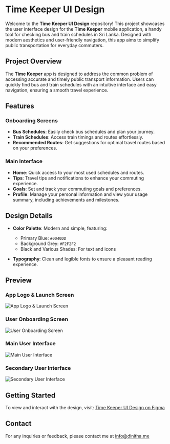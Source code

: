 # Time Keeper UI Design

Welcome to the **Time Keeper UI Design** repository! This project showcases the user interface design for the **Time Keeper** mobile application, a handy tool for checking bus and train schedules in Sri Lanka. Designed with modern aesthetics and user-friendly navigation, this app aims to simplify public transportation for everyday commuters.

## Project Overview

The **Time Keeper** app is designed to address the common problem of accessing accurate and timely public transport information. Users can quickly find bus and train schedules with an intuitive interface and easy navigation, ensuring a smooth travel experience.

## Features

### Onboarding Screens
- **Bus Schedules**: Easily check bus schedules and plan your journey.
- **Train Schedules**: Access train timings and routes effortlessly.
- **Recommended Routes**: Get suggestions for optimal travel routes based on your preferences.

### Main Interface
- **Home**: Quick access to your most used schedules and routes.
- **Tips**: Travel tips and notifications to enhance your commuting experience.
- **Goals**: Set and track your commuting goals and preferences.
- **Profile**: Manage your personal information and view your usage summary, including achievements and milestones.

## Design Details

- **Color Palette**: Modern and simple, featuring:
  - Primary Blue: `#0040DD`
  - Background Grey: `#F2F2F2`
  - Black and Various Shades: For text and icons

- **Typography**: Clean and legible fonts to ensure a pleasant reading experience.

## Preview

### App Logo & Launch Screen
![App Logo & Launch Screen](https://github.com/user-attachments/assets/5a84cd4e-6569-408e-8511-1b51bb95c2ba)

### User Onboarding Screen
![User Onboarding Screen](https://github.com/user-attachments/assets/5ae6e562-fdb1-40f2-af09-82c48e05aa24)

### Main User Interface
![Main User Interface](https://github.com/user-attachments/assets/de778953-0233-4823-aef5-429011e2f600)

### Secondary User Interface
![Secondary User Interface](https://github.com/user-attachments/assets/66c9272f-0921-403f-883e-7b40598bff4e)

## Getting Started

To view and interact with the design, visit: [Time Keeper UI Design on Figma](https://bit.ly/Time-Keeper)

## Contact

For any inquiries or feedback, please contact me at [info@dinitha.me](mailto:info@dinitha.me)
